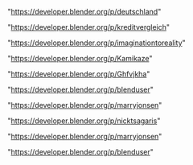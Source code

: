 "https://developer.blender.org/p/deutschland"

"https://developer.blender.org/p/kreditvergleich"

"https://developer.blender.org/p/imaginationtoreality"

"https://developer.blender.org/p/Kamikaze"

"https://developer.blender.org/p/Ghfvjkha"

"https://developer.blender.org/p/blenduser"

"https://developer.blender.org/p/marryjonsen"

"https://developer.blender.org/p/nicktsagaris"

 
"https://developer.blender.org/p/marryjonsen"


"https://developer.blender.org/p/blenduser"


 

